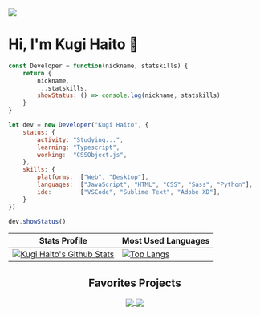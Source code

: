 <a href="https://github.com/users/KugiHaito/projects/3">
  <img src="https://img.shields.io/badge/Project-%E2%9C%B3%202020%2F2021%20Updates-blue?style=flat-square" />
</a>

<!-- <div align="center">
    <img src="https://github.com/KugiHaito/KugiHaito/blob/main/cover.png">
</div> -->

<h1>Hi, I'm Kugi Haito 🍪</h1>

```js
const Developer = function(nickname, statskills) {
	return {
		nickname,
		...statskills,
		showStatus: () => console.log(nickname, statskills)
	}
}

let dev = new Developer("Kugi Haito", {
	status: {
		activity: "Studying...",
		learning: "Typescript",
		working:  "CSSObject.js",
	},
	skills: {
		platforms:  ["Web", "Desktop"],
		languages:  ["JavaScript", "HTML", "CSS", "Sass", "Python"],
		ide:        ["VSCode", "Sublime Text", "Adobe XD"],
	}
})

dev.showStatus()
```

| Stats Profile | Most Used Languages |
| ------------- | ------------- |
| [![Kugi Haito's Github Stats](https://github-readme-stats.vercel.app/api?username=kugihaito&hide_border=true&theme=react&show_icons=true&bg_color=212121&count_private=true&include_all_commits=true&custom_title=Kugi%20Haito's%20GitHub%20Status)](https://github.com/KugiHaito) | [![Top Langs](https://github-readme-stats.vercel.app/api/top-langs/?username=kugihaito&hide=scss,html&hide_title=true&hide_border=true&bg_color=212121&text_color=ffffff&card_width=400)](https://github.com/KugiHaito?tab=repositories) |

<h2 align="center">Favorites Projects</h2>

<p align="center">
	<a alt="Paradox" href="https://github.com/KugiHaito/Paradox">
		<img align="center" src="https://github-readme-stats.vercel.app/api/pin/?username=kugihaito&repo=paradox&theme=react&hide_border=true&bg_color=212121" />
	</a>
	<a alt="IFPBProjetos" href="https://github.com/KugiHaito/IFPBProjetos">
		<img align="center" src="https://github-readme-stats.vercel.app/api/pin/?username=kugihaito&repo=ifpbprojetos&theme=react&hide_border=true&bg_color=212121" />
	</a>
</p>
